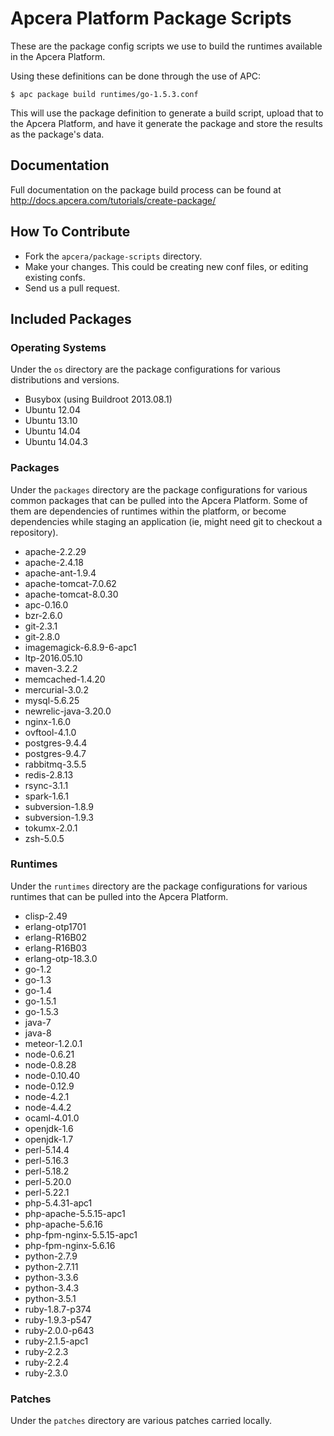 # Apcera Platform Package Scripts

These are the package config scripts we use to build the runtimes available in the Apcera Platform.

Using these definitions can be done through the use of APC:

```console
$ apc package build runtimes/go-1.5.3.conf
```

This will use the package definition to generate a build script, upload that to
the Apcera Platform, and have it generate the package and store the results as the
package's data.

## Documentation

Full documentation on the package build process can be found at http://docs.apcera.com/tutorials/create-package/

## How To Contribute

* Fork the `apcera/package-scripts` directory.
* Make your changes. This could be creating new conf files, or editing existing confs.
* Send us a pull request.

## Included Packages

### Operating Systems

Under the `os` directory are the package configurations for various
distributions and versions.

* Busybox (using Buildroot 2013.08.1)
* Ubuntu 12.04
* Ubuntu 13.10
* Ubuntu 14.04
* Ubuntu 14.04.3

### Packages

Under the `packages` directory are the package configurations for various common
packages that can be pulled into the Apcera Platform. Some of them are dependencies of
runtimes within the platform, or become dependencies while staging an
application (ie, might need git to checkout a repository).

* apache-2.2.29
* apache-2.4.18
* apache-ant-1.9.4
* apache-tomcat-7.0.62
* apache-tomcat-8.0.30
* apc-0.16.0
* bzr-2.6.0
* git-2.3.1
* git-2.8.0
* imagemagick-6.8.9-6-apc1
* ltp-2016.05.10
* maven-3.2.2
* memcached-1.4.20
* mercurial-3.0.2
* mysql-5.6.25
* newrelic-java-3.20.0
* nginx-1.6.0
* ovftool-4.1.0
* postgres-9.4.4
* postgres-9.4.7
* rabbitmq-3.5.5
* redis-2.8.13
* rsync-3.1.1
* spark-1.6.1
* subversion-1.8.9
* subversion-1.9.3
* tokumx-2.0.1
* zsh-5.0.5

### Runtimes

Under the `runtimes` directory are the package configurations for various
runtimes that can be pulled into the Apcera Platform.

* clisp-2.49
* erlang-otp1701
* erlang-R16B02
* erlang-R16B03
* erlang-otp-18.3.0
* go-1.2
* go-1.3
* go-1.4
* go-1.5.1
* go-1.5.3
* java-7
* java-8
* meteor-1.2.0.1
* node-0.6.21
* node-0.8.28
* node-0.10.40
* node-0.12.9
* node-4.2.1
* node-4.4.2
* ocaml-4.01.0
* openjdk-1.6
* openjdk-1.7
* perl-5.14.4
* perl-5.16.3
* perl-5.18.2
* perl-5.20.0
* perl-5.22.1
* php-5.4.31-apc1
* php-apache-5.5.15-apc1
* php-apache-5.6.16
* php-fpm-nginx-5.5.15-apc1
* php-fpm-nginx-5.6.16
* python-2.7.9
* python-2.7.11
* python-3.3.6
* python-3.4.3
* python-3.5.1
* ruby-1.8.7-p374
* ruby-1.9.3-p547
* ruby-2.0.0-p643
* ruby-2.1.5-apc1
* ruby-2.2.3
* ruby-2.2.4
* ruby-2.3.0


### Patches

Under the `patches` directory are various patches carried locally.

